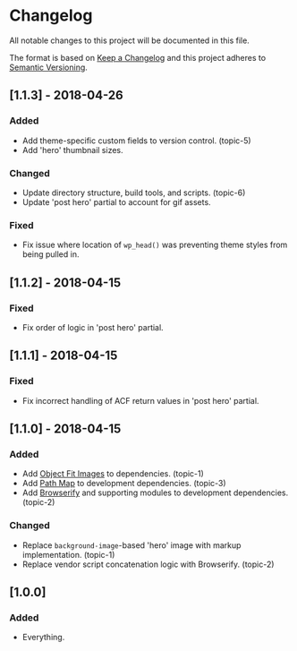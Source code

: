 # Changelog
All notable changes to this project will be documented in this file.

The format is based on [Keep a Changelog](http://keepachangelog.com/) and this project adheres to [Semantic Versioning](http://semver.org/).

## [1.1.3] - 2018-04-26
### Added
- Add theme-specific custom fields to version control. (topic-5)
- Add 'hero' thumbnail sizes.

### Changed
- Update directory structure, build tools, and scripts. (topic-6)
- Update 'post hero' partial to account for gif assets.

### Fixed
- Fix issue where location of `wp_head()` was preventing theme styles from being pulled in.

## [1.1.2] - 2018-04-15
### Fixed
- Fix order of logic in 'post hero' partial.

## [1.1.1] - 2018-04-15
### Fixed
- Fix incorrect handling of ACF return values in 'post hero' partial.

## [1.1.0] - 2018-04-15
### Added
- Add [Object Fit Images](https://www.npmjs.com/package/object-fit-images) to dependencies. (topic-1)
- Add [Path Map](https://www.npmjs.com/package/sfco-path-map) to development dependencies. (topic-3)
- Add [Browserify](https://www.npmjs.com/package/browserify) and supporting modules to development dependencies. (topic-2)

### Changed
- Replace `background-image`-based 'hero' image with markup implementation. (topic-1)
- Replace vendor script concatenation logic with Browserify. (topic-2)

## [1.0.0]
### Added
- Everything.
